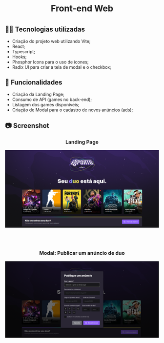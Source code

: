 <h1 align="center">Front-end Web<h1>

## :man_technologist: Tecnologias utilizadas

- Criação do projeto web utilizando Vite;
- React;
- Typescript; 
- Hooks;
- Phosphor Icons para o uso de ícones;
- Radix UI para criar a tela de modal e o checkbox;


## :dart: Funcionalidades

- Criação da Landing Page;
- Consumo de API (games no back-end);
- Listagem dos games disponíveis;
- Criação de Modal para o cadastro de novos anúncios (ads);

## :camera: Screenshot

<div align="center">
  <h3 align="center">Landing Page</h3>
  <img src="../.github/web.png" alt="">

  <br><br>
  <h3>Modal: Publicar um anúncio de duo</h3>
  <img src="../.github/web-modal.png" alt="">
</div>